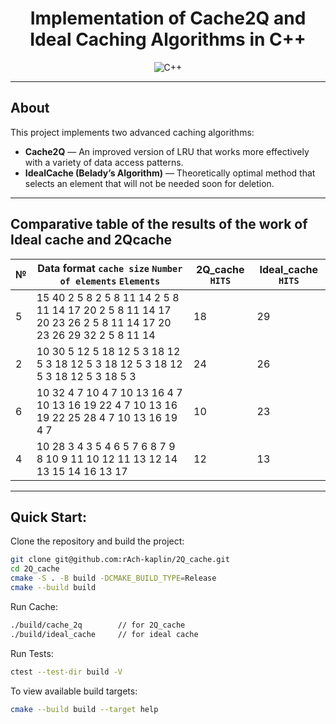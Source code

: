 <div align="center">

  # Implementation of Cache2Q and Ideal Caching Algorithms in C++

  ![C++](https://img.shields.io/badge/C++-23%2B-blue.svg)

</div>

---

## About

This project implements two advanced caching algorithms:

- **Cache2Q** — An improved version of LRU that works more effectively with a variety of data access patterns.
- **IdealCache (Belady’s Algorithm)** — Theoretically optimal method that selects an element that will not be needed soon for deletion.

---
## Comparative table of the results of the work of Ideal cache and 2Qcache

|№| Data format `cache size` `Number of elements` `Elements` | 2Q_cache `HITS` | Ideal_cache `HITS` | 
|--|--------------------------------------|----------------------|------------|
|5| 15 40 2 5 8 2 5 8 11 14 2 5 8 11 14 17 20 2 5 8 11 14 17 20 23 26 2 5 8 11 14 17 20 23 26 29 32 2 5 8 11 14 | 18 | 29 |
|2| 10 30 5 12 5 18 12 5 3 18 12 5 3 18 12 5 3 18 12 5 3 18 12 5 3 18 12 5 3 18 5 3 | 24 | 26 |
|6| 10 32 4 7 10 4 7 10 13 16 4 7 10 13 16 19 22 4 7 10 13 16 19 22 25 28 4 7 10 13 16 19 4 7 | 10 | 23 |
|4| 10 28 3 4 3 5 4 6 5 7 6 8 7 9 8 10 9 11 10 12 11 13 12 14 13 15 14 16 13 17 | 12 | 13 |

---
## Quick Start:

Clone the repository and build the project:
```bash
git clone git@github.com:rAch-kaplin/2Q_cache.git
cd 2Q_cache
cmake -S . -B build -DCMAKE_BUILD_TYPE=Release
cmake --build build
```

Run Cache:
```bash
./build/cache_2q        // for 2Q_cache
./build/ideal_cache     // for ideal cache
```

Run Tests:
```bash
ctest --test-dir build -V
```

To view available build targets:
```bash
cmake --build build --target help
```
